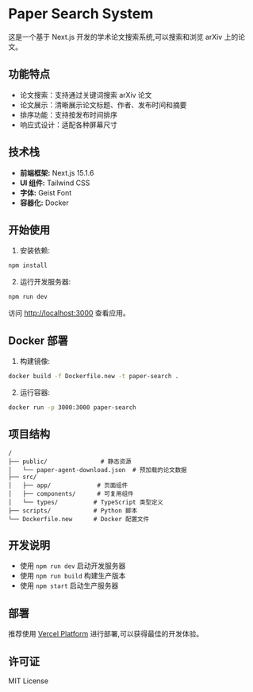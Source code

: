 # Paper Search System

这是一个基于 Next.js 开发的学术论文搜索系统,可以搜索和浏览 arXiv 上的论文。

## 功能特点

- 论文搜索：支持通过关键词搜索 arXiv 论文
- 论文展示：清晰展示论文标题、作者、发布时间和摘要
- 排序功能：支持按发布时间排序
- 响应式设计：适配各种屏幕尺寸

## 技术栈

- **前端框架:** Next.js 15.1.6
- **UI 组件:** Tailwind CSS
- **字体:** Geist Font
- **容器化:** Docker

## 开始使用

1. 安装依赖:

```bash
npm install
```

2. 运行开发服务器:

```bash
npm run dev
```

访问 [http://localhost:3000](http://localhost:3000) 查看应用。

## Docker 部署

1. 构建镜像:

```bash
docker build -f Dockerfile.new -t paper-search .
```

2. 运行容器:

```bash
docker run -p 3000:3000 paper-search
```

## 项目结构

```
/
├── public/               # 静态资源
│   └── paper-agent-download.json  # 预加载的论文数据
├── src/
│   ├── app/             # 页面组件
│   ├── components/      # 可复用组件
│   └── types/          # TypeScript 类型定义
├── scripts/            # Python 脚本
└── Dockerfile.new      # Docker 配置文件
```

## 开发说明

- 使用 `npm run dev` 启动开发服务器
- 使用 `npm run build` 构建生产版本
- 使用 `npm start` 启动生产服务器

## 部署

推荐使用 [Vercel Platform](https://vercel.com/new) 进行部署,可以获得最佳的开发体验。

## 许可证

MIT License